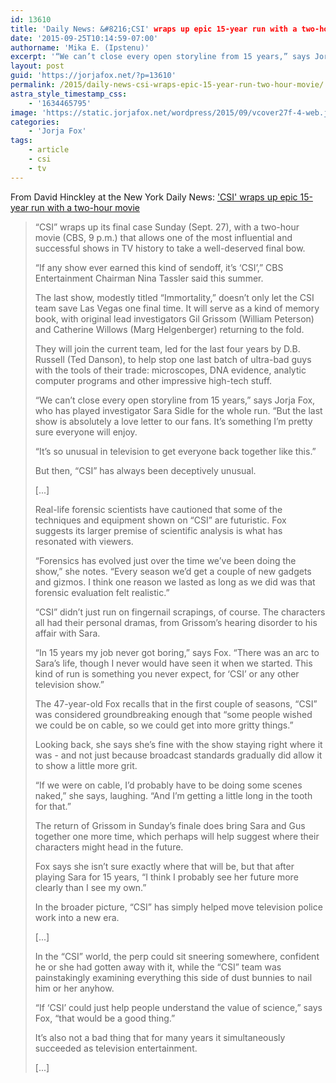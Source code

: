 ```yaml
---
id: 13610
title: 'Daily News: &#8216;CSI' wraps up epic 15-year run with a two-hour movie'
date: '2015-09-25T10:14:59-07:00'
authorname: 'Mika E. (Ipstenu)'
excerpt: '“We can’t close every open storyline from 15 years,” says Jorja Fox, who has played investigator Sara Sidle for the whole run. “But the last show is absolutely a love letter to our fans."'
layout: post
guid: 'https://jorjafox.net/?p=13610'
permalink: /2015/daily-news-csi-wraps-epic-15-year-run-two-hour-movie/
astra_style_timestamp_css:
    - '1634465795'
image: 'https://static.jorjafox.net/wordpress/2015/09/vcover27f-4-web.jpg'
categories:
    - 'Jorja Fox'
tags:
    - article
    - csi
    - tv
---
```


From David Hinckley at the New York Daily News: <a href="http://www.nydailynews.com/entertainment/tv/csi-two-hour-goodbye-article-1.2370519">'CSI' wraps up epic 15-year run with a two-hour movie</a>

<blockquote>“CSI” wraps up its final case Sunday (Sept. 27), with a two-hour movie (CBS, 9 p.m.) that allows one of the most influential and successful shows in TV history to take a well-deserved final bow.

“If any show ever earned this kind of sendoff, it’s ‘CSI’,” CBS Entertainment Chairman Nina Tassler said this summer.

The last show, modestly titled “Immortality,” doesn’t only let the CSI team save Las Vegas one final time. It will serve as a kind of memory book, with original lead investigators Gil Grissom (William Peterson) and Catherine Willows (Marg Helgenberger) returning to the fold.

They will join the current team, led for the last four years by D.B. Russell (Ted Danson), to help stop one last batch of ultra-bad guys with the tools of their trade: microscopes, DNA evidence, analytic computer programs and other impressive high-tech stuff.

“We can’t close every open storyline from 15 years,” says Jorja Fox, who has played investigator Sara Sidle for the whole run. “But the last show is absolutely a love letter to our fans. It’s something I’m pretty sure everyone will enjoy.

“It’s so unusual in television to get everyone back together like this.”

But then, “CSI” has always been deceptively unusual.

[...]

Real-life forensic scientists have cautioned that some of the techniques and equipment shown on “CSI” are futuristic. Fox suggests its larger premise of scientific analysis is what has resonated with viewers.

“Forensics has evolved just over the time we’ve been doing the show,” she notes. “Every season we’d get a couple of new gadgets and gizmos. I think one reason we lasted as long as we did was that forensic evaluation felt realistic.”

“CSI” didn’t just run on fingernail scrapings, of course. The characters all had their personal dramas, from Grissom’s hearing disorder to his affair with Sara.

“In 15 years my job never got boring,” says Fox. “There was an arc to Sara’s life, though I never would have seen it when we started. This kind of run is something you never expect, for ‘CSI’ or any other television show.”

The 47-year-old Fox recalls that in the first couple of seasons, “CSI” was considered groundbreaking enough that “some people wished we could be on cable, so we could get into more gritty things.”

Looking back, she says she’s fine with the show staying right where it was - and not just because broadcast standards gradually did allow it to show a little more grit.

“If we were on cable, I’d probably have to be doing some scenes naked,” she says, laughing. “And I’m getting a little long in the tooth for that.”

The return of Grissom in Sunday’s finale does bring Sara and Gus together one more time, which perhaps will help suggest where their characters might head in the future.

Fox says she isn’t sure exactly where that will be, but that after playing Sara for 15 years, “I think I probably see her future more clearly than I see my own.”

In the broader picture, “CSI” has simply helped move television police work into a new era.

[...]

In the “CSI” world, the perp could sit sneering somewhere, confident he or she had gotten away with it, while the “CSI” team was painstakingly examining everything this side of dust bunnies to nail him or her anyhow.

“If ‘CSI’ could just help people understand the value of science,” says Fox, “that would be a good thing.”

It’s also not a bad thing that for many years it simultaneously succeeded as television entertainment.

[...]</blockquote>
